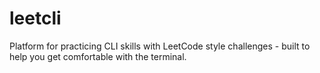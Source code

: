 # leetcli
Platform for practicing CLI skills with LeetCode style challenges - built to help you get comfortable with the terminal.
